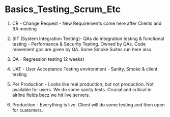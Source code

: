 # Basics_Testing_Scrum_Etc

1. CR - Change Request - New Requirements come here after Clients and BA meeting

2. SIT (System Integration Testing)- QAs do integration testing & functional testing - Performance & Security Testing. Owned by QAs. Code movement gos are given by QA. Some Smoke Suites run here also.

3. QA - Regression testing (2 weeks)

4. UAT - User Acceptance Testing environment - Sanity, Smoke & client testing

5. Per Production - Looks like real production, but not production. Not available for users. We do some sanity tests. Crucial and critical in airline fields becz we hit live servers.

6. Production - Everything is live. Client will do some testing and then open for customers.
